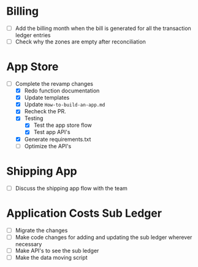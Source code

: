 # Billing

- [ ] Add the billing month when the bill is generated for all the transaction ledger entries
- [ ] Check why the zones are empty after reconciliation

# App Store

- [ ] Complete the revamp changes
  - [x] Redo function documentation
  - [x] Update templates
  - [x] Update `How-to-build-an-app.md`
  - [x] Recheck the PR.
  - [x] Testing
    - [x] Test the app store flow
    - [x] Test app API's
  - [x] Generate requirements.txt
  - [ ] Optimize the API's

# Shipping App

- [ ] Discuss the shipping app flow with the team

# Application Costs Sub Ledger

- [ ] Migrate the changes
- [ ] Make code changes for adding and updating the sub ledger wherever necessary
- [ ] Make API's to see the sub ledger
- [ ] Make the data moving script

